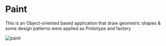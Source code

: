 # Paint
This is an Object-oriented based application that draw geometric shapes &amp; some design patterns were applied as Prototype and factory

![paint](https://github.com/YoussefAboelwafa/Paint/assets/96186143/c7a8e501-44ab-4eb3-a48e-b308cdc81bbe)

